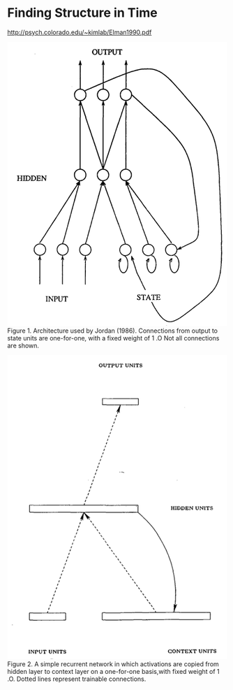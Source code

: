# Finding Structure in Time
http://psych.colorado.edu/~kimlab/Elman1990.pdf


![Figure 1: Architecture for RNN.](../images/rnn/fig_1.png)<br/>
Figure 1. Architecture used by Jordan (1986). Connections from output to state units are one-for-one, with a fixed weight of 1 .O Not all connections are shown.

![Figure 1: RNN hidden layer to context layer.](../images/rnn/fig_2.png)<br/>
Figure 2. A simple recurrent network in which activations are copied from hidden layer to context layer on a one-for-one basis,with fixed weight of 1 .O. Dotted lines represent trainable connections.